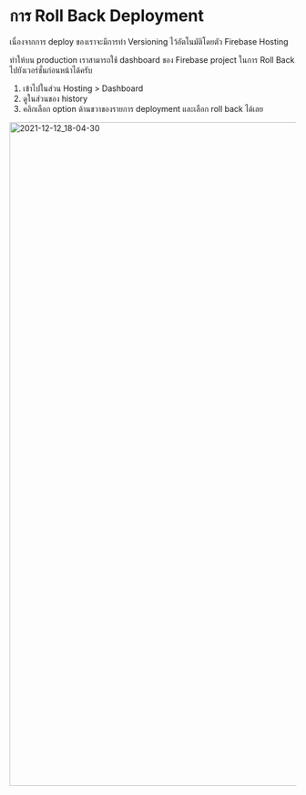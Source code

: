 
# การ Roll Back Deployment 

เนื่องจากการ deploy ของเราจะมีการทำ Versioning ไว้อัตโนมัติโดยตัว Firebase Hosting 

ทำให้บน production เราสามารถใช้ dashboard ของ Firebase project ในการ Roll Back ไปยังเวอร์ชั่นก่อนหน้าได้ครับ 

1. เข้าไปในส่วน Hosting > Dashboard 
2. ดูในส่วนของ history
3. คลิกเลือก option ด้านขวาของรายการ deployment และเลือก roll back ได้เลย

<img width="1166" alt="2021-12-12_18-04-30" src="https://user-images.githubusercontent.com/85179/145709846-f76c4334-069c-48c4-9916-9665dd207528.png">
